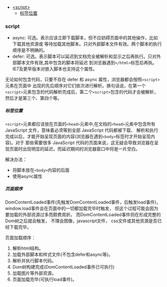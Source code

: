 - [\<script>](#script)
    - [标签位置](#标签位置)
### script
- async: 可选。表示应该立即下载脚本，但不应妨碍页面中的其他操作，比如下载其他资源或 等待加载其他脚本。只对外部脚本文件有效。两个脚本的执行顺序是不明确的。
- defer: 可选。表示脚本可以延迟到文档完全被解析和显示之后再执行。只对外部脚本文件有效,其中包含的脚本将延迟 到浏览器遇到`</html>`标签后再执。IE7及更早版本对嵌入脚本也支持这个属性。

无论如何包含代码，只要不存在 defer 和 async 属性，浏览器都会按照`<script>`元素在页面中 出现的先后顺序对它们依次进行解析。换句话说，在第一个`<script>`元素包含的代码解析完成后，第二个`<script>`包含的代码才会被解析，然后才是第三个、第四个等。



##### 标签位置
`<script>`元素都应该放在页面的`<head>`元素中,在文档的`<head>`元素中包含所有 JavaScript 文件，意味着必须等到全部 JavaScript 代码都被下载、 解析和执行完成以后，才能开始呈现页面的内容(浏览器在遇到`<body>`标签时才开始呈现内容)。对于 那些需要很多 JavaScript 代码的页面来说，这无疑会导致浏览器在呈现页面时出现明显的延迟，而延迟期间的浏览器窗口中将是一片空白。

解决办法：
- 将脚本放在`<body>`内容的后面
- 使用async属性

##### 页面顺序
DomContentLoaded事件(先触发DomContentLoaded事件，后触发load事件)， window.load事件会在页面中的一切都加载完毕时触发， 但这个过程可能会因为要加载的外部资源过多而颇费周折。 而DomContentLoaded事件则在形成完整的Dom树之后就会触发， 不理会图像，javascript文件， css文件或其他资源是否已经下载完毕。

页面加载顺序：

1. 解析html结构。
2. 加载外部脚本和样式文件(不包含defer和async等)。
3. 解析并执行脚本代码。
4. Dom树构建完成(DomContentLoaded事件已可执行)
5. 加载图片等外部资源。
6. 页面加载完毕(可执行load事件)。
